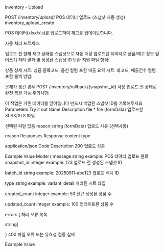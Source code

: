 inventory - Upload


POST
/inventory/upload/
POS 데이터 업로드 (스냅샷 자동 생성)
inventory_upload_create

POS 데이터(xlsx/xls)를 업로드하여 재고를 업데이트합니다.

자동 처리 프로세스:

업로드 전 현재 재고 상태를 스냅샷으로 자동 저장
업로드된 데이터로 상품/재고 정보 덮어쓰기
처리 결과 및 생성된 스냅샷 ID 반환
지원 파일 형식:

상품 상세 시트: 상품 품목코드, 옵션 컬럼 포함
매출 요약 시트: 바코드, 매출건수 컬럼 포함
롤백 방법:

문제가 생긴 경우 POST /inventory/rollback/{snapshot_id} 사용
업로드 전 상태로 완전 복원 가능
주의사항:

이 작업은 기존 데이터를 덮어씁니다
반드시 백업된 스냅샷 ID를 기록해두세요
Parameters
Try it out
Name	Description
file *
file
(formData)
업로드할 XLSX/XLS 파일

선택된 파일 없음
reason
string
(formData)
업로드 사유 (선택사항)

reason
Responses
Response content type

application/json
Code	Description
200	
업로드 성공

Example Value
Model
{
message	string
example: POS 데이터 업로드 완료
snapshot_id	integer
example: 123
업로드 전 생성된 스냅샷 ID

batch_id	string
example: 20250911-abc123
업로드 배치 ID

type	string
example: variant_detail
처리된 시트 타입

created_count	integer
example: 50
신규 생성된 상품 수

updated_count	integer
example: 100
업데이트된 상품 수

errors	[
처리 오류 목록

string]
 
}
400	
파일 오류 또는 유효성 검증 실패

Example Value

